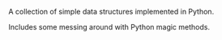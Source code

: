A collection of simple data structures implemented in Python.

Includes some messing around with Python magic methods.
